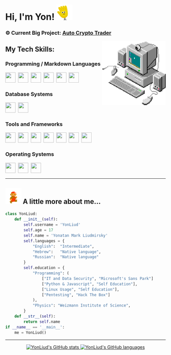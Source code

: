 <!-- ### Hello World! <img src="wave.gif" width="25px"/> -->

<p align="left">

# Hi, I'm Yon! <img src="wave.gif" width="50px"/>

### ⚙️ Current Big Project: [Auto Crypto Trader](https://github.com/YonLiud/Auto-Crypto-Trader)



</p>
<img align="right" width="200" height="200" src="comp.gif">

## My Tech Skills:

### Programming / Markdown Languages

<img height="32" width="32" src="https://icongr.am/devicon/python-original.svg?size=128&color=currentColor" />&nbsp;
<img height="32" width="32" src="https://icongr.am/devicon/javascript-original.svg?size=128&color=currentColor" />&nbsp;
<img height="32" width="32" src="https://icongr.am/devicon/csharp-original.svg?size=128&color=currentColor" />&nbsp;
<img height="32" width="32" src="https://icongr.am/devicon/html5-original.svg?size=128&color=currentColor" />&nbsp;
<img height="32" width="32" src="https://icongr.am/devicon/css3-original.svg?size=128&color=currentColor" />&nbsp;
<img height="32" width="32" src="https://icongr.am/devicon/cplusplus-original.svg?size=128&color=currentColor" />&nbsp;

### Database Systems

<img height="32" width="32" src="https://icongr.am/devicon/mysql-original-wordmark.svg?size=128&color=currentColor" />&nbsp;
<img height="32" width="32" src="https://icongr.am/devicon/postgresql-original.svg?size=128&color=currentColor" />&nbsp;

### Tools and Frameworks

<img height="32" width="32" src="https://icongr.am/devicon/docker-original.svg?size=128&color=currentColor" />&nbsp;
<img height="32" width="32" src="https://icongr.am/devicon/nginx-original.svg?size=128&color=currentColor" />&nbsp;
<img height="32" width="32" src="https://icongr.am/devicon/nodejs-original.svg?size=128&color=currentColor" />&nbsp;
<img height="32" width="32" src="https://icongr.am/devicon/dot-net-original-wordmark.svg?size=128&color=currentColor" />&nbsp;
<img height="32" width="32" src="https://icongr.am/devicon/react-original-wordmark.svg?size=128&color=currentColor" />&nbsp;
<img height="32" width="32" src="https://icongr.am/devicon/electron-original.svg?size=128&color=currentColor" />&nbsp;
<img height="32" width="32" src="https://img.icons8.com/color/452/fivem.png" />&nbsp;

### Operating Systems

<img height="32" width="32" src="https://icongr.am/material/ubuntu.svg?size=128&color=currentColor" />&nbsp;
<img height="32" width="32" src="https://icongr.am/devicon/windows8-original.svg?size=128&color=currentColor" />&nbsp;
<img height="32" width="32" src="https://icongr.am/simple/archlinux.svg?size=128&color=currentColor" />&nbsp; 

<hr>

## <img src="mario.gif" width="50px"/> A little more about me...

```py
class YonLiud:
    def __init__(self):
        self.username = 'YonLiud'
        self.age = 17
        self.name = 'Yonatan Mark Liudmirsky'
        self.languages = {
            "English":  "Intermediate",
            "Hebrew":   "Native language",
            "Russian":  "Native language"
        }
        self.education = {
            "Programming": (
                ["IT and Data Security", "Microsoft's Sans Park"]
                ["Python & Javascript", "Self Education"],
                ["Linux Usage", "Self Education"],
                ["Pentesting", "Hack The Box"]
            ),
            "Physics": "Weizmann Institute of Science",
        }
    def __str__(self):
        return self.name
if __name__ == '__main__':
    me = YonLiud()
```


<hr>

<p align="center">
    
<!-- [![DOD Badge](https://img.shields.io/badge/TEAM-ALTAB%20DEVELOPMENTS-fff200?style=for-the-badge)](https://github.com/alTab-Developments) -->
    
  <a href="https://github.com/YonLiud">
    <img src="https://github-readme-stats.vercel.app/api?username=YonLiud&hide_border=true&show_icons=true" alt="YonLiud's GitHub stats">
    <img src="https://github-readme-stats.vercel.app/api/top-langs/?username=YonLiud&hide_border=true&layout=compact" alt="YonLiud's GitHub languages">
  </a>
</p>
